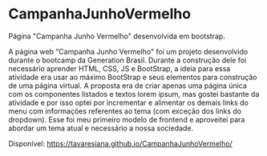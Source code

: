 # CampanhaJunhoVermelho
Página "Campanha Junho Vermelho" desenvolvida em bootstrap.

A página web "Campanha Junho Vermelho" foi um projeto desenvolvido durante o bootcamp da Generation Brasil. Durante a construção dele foi necessário aprender HTML, CSS, JS e BootStrap, a ideia para essa atividade era usar ao máximo BootStrap e seus elementos para construção de uma página virtual. A proposta era de criar apenas uma página única com os componentes listados e textos lorem ipsum, mas gostei bastante da atividade e por isso optei por incrementar e alimentar os demais links do menu com informações referentes ao tema (com exceção dos links do dropdown). Esse foi meu primeiro modelo de frontend e aproveitei para abordar um tema atual e necessário a nossa sociedade.

Disponível: https://tavaresjana.github.io/CampanhaJunhoVermelho/